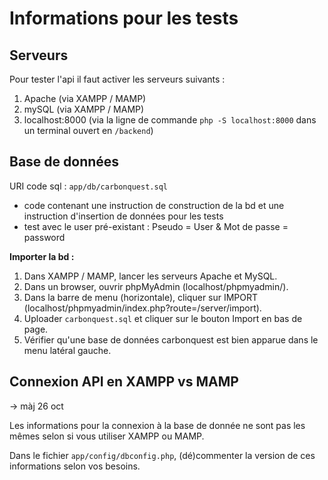 # Informations pour les tests

## Serveurs

Pour tester l'api il faut activer les serveurs suivants :
1. Apache (via XAMPP / MAMP)
2. mySQL (via XAMPP / MAMP)
3. localhost:8000 (via la ligne de commande `php -S localhost:8000` dans un terminal ouvert en `/backend`)

## Base de données

URI code sql : `app/db/carbonquest.sql` <br />
* code contenant une instruction de construction de la bd et une instruction d'insertion de données pour les tests
* test avec le user pré-existant : Pseudo = User & Mot de passe = password

**Importer la bd :**
1. Dans XAMPP / MAMP, lancer les serveurs Apache et MySQL.
2. Dans un browser, ouvrir phpMyAdmin (localhost/phpmyadmin/).
3. Dans la barre de menu (horizontale), cliquer sur IMPORT (localhost/phpmyadmin/index.php?route=/server/import).
4. Uploader `carbonquest.sql` et cliquer sur le bouton Import en bas de page.
5. Vérifier qu'une base de données carbonquest est bien apparue dans le menu latéral gauche.

## Connexion API en XAMPP vs MAMP
-> màj 26 oct

Les informations pour la connexion à la base de donnée ne sont pas les mêmes selon si vous utiliser XAMPP ou MAMP.

Dans le fichier `app/config/dbconfig.php`, (dé)commenter la version de ces informations selon vos besoins.